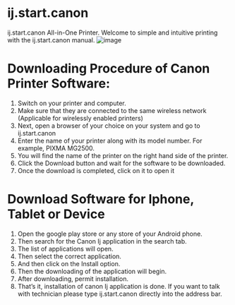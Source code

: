 # ij.start.canon
ij.start.canon All-in-One Printer. Welcome to simple and intuitive printing with the ij.start.canon manual.
![image](https://user-images.githubusercontent.com/108129105/175996059-708875b2-f24b-4e00-ad03-d99169229131.png)
# Downloading Procedure of Canon Printer Software:
1. Switch on your printer and computer.
2. Make sure that they are connected to the same wireless network (Applicable for wirelessly enabled printers)
3. Next, open a browser of your choice on your system and go to ij.start.canon
4. Enter the name of your printer along with its model number. For example, PIXMA MG2500.
5. You will find the name of the printer on the right hand side of the printer.
6. Click the Download button and wait for the software to be downloaded.
7. Once the download is completed, click on it to open it
# Download Software for Iphone, Tablet or Device
1. Open the google play store or any store of your Android phone.
2. Then search for the Canon Ij application in the search tab.
3. The list of applications will open.
4. Then select the correct application.
5. And then click on the Install option.
6. Then the downloading of the application will begin.
7. After downloading, permit installation.
8. That’s it, installation of canon Ij application is done. If you want to talk with technician please type ij.start.canon directly into the address bar.
